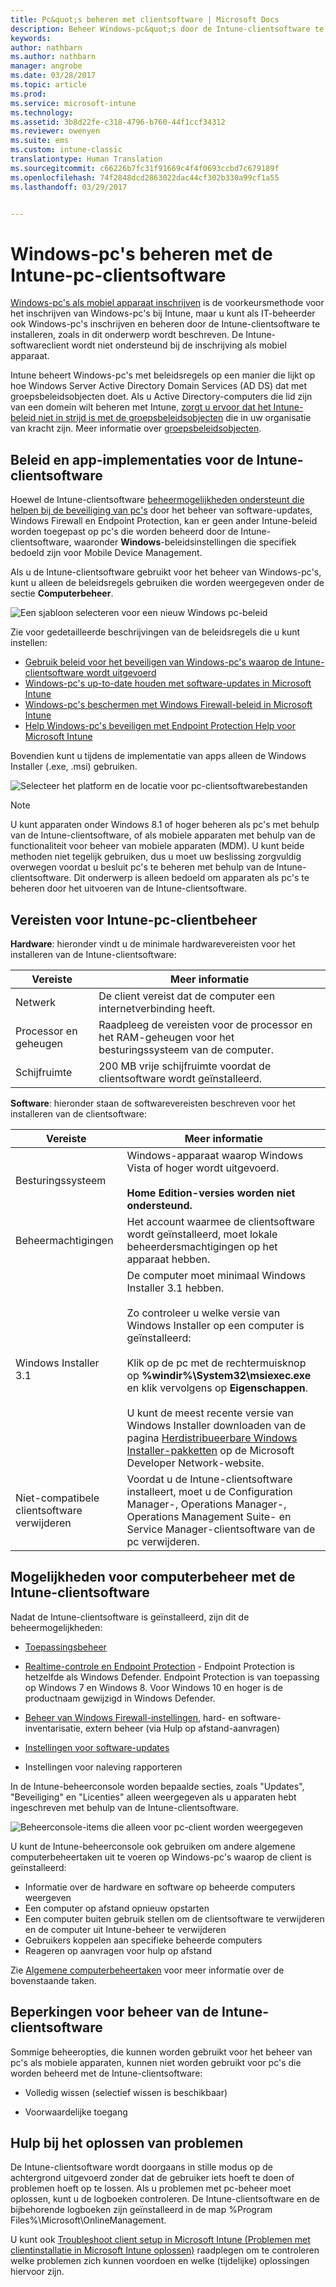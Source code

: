 ```yaml
---
title: Pc&quot;s beheren met clientsoftware | Microsoft Docs
description: Beheer Windows-pc&quot;s door de Intune-clientsoftware te installeren.
keywords: 
author: nathbarn
ms.author: nathbarn
manager: angrobe
ms.date: 03/28/2017
ms.topic: article
ms.prod: 
ms.service: microsoft-intune
ms.technology: 
ms.assetid: 3b8d22fe-c318-4796-b760-44f1ccf34312
ms.reviewer: owenyen
ms.suite: ems
ms.custom: intune-classic
translationtype: Human Translation
ms.sourcegitcommit: c66226b7fc31f91669c4f4f0693ccbd7c679189f
ms.openlocfilehash: 74f2848dcd2863022dac44cf302b330a99cf1a55
ms.lasthandoff: 03/29/2017


---
```


# <a name="manage-windows-pcs-with-intune-pc-client-software"></a>Windows-pc's beheren met de Intune-pc-clientsoftware
[Windows-pc's als mobiel apparaat inschrijven](set-up-windows-device-management-with-microsoft-intune.md) is de voorkeursmethode voor het inschrijven van Windows-pc's bij Intune, maar u kunt als IT-beheerder ook Windows-pc's inschrijven en beheren door de Intune-clientsoftware te installeren, zoals in dit onderwerp wordt beschreven. De Intune-softwareclient wordt niet ondersteund bij de inschrijving als mobiel apparaat.

Intune beheert Windows-pc's met beleidsregels op een manier die lijkt op hoe Windows Server Active Directory Domain Services (AD DS) dat met groepsbeleidsobjecten doet. Als u Active Directory-computers die lid zijn van een domein wilt beheren met Intune, [zorgt u ervoor dat het Intune-beleid niet in strijd is met de groepsbeleidsobjecten](resolve-gpo-and-microsoft-intune-policy-conflicts.md) die in uw organisatie van kracht zijn. Meer informatie over [groepsbeleidsobjecten](https://technet.microsoft.com/library/hh147307.aspx).

## <a name="policies-and-app-deployments-for-the-intune-software-client"></a>Beleid en app-implementaties voor de Intune-clientsoftware

Hoewel de Intune-clientsoftware [beheermogelijkheden ondersteunt die helpen bij de beveiliging van pc's](policies-to-protect-windows-pcs-in-microsoft-intune.md) door het beheer van software-updates, Windows Firewall en Endpoint Protection, kan er geen ander Intune-beleid worden toegepast op pc's die worden beheerd door de Intune-clientsoftware, waaronder **Windows**-beleidsinstellingen die specifiek bedoeld zijn voor Mobile Device Management.

Als u de Intune-clientsoftware gebruikt voor het beheer van Windows-pc's, kunt u alleen de beleidsregels gebruiken die worden weergegeven onder de sectie **Computerbeheer**.

  ![Een sjabloon selecteren voor een nieuw Windows pc-beleid](../media/select-template-for-pc-policy.png)

Zie voor gedetailleerde beschrijvingen van de beleidsregels die u kunt instellen:

- [Gebruik beleid voor het beveiligen van Windows-pc's waarop de Intune-clientsoftware wordt uitgevoerd](https://docs.microsoft.com/intune/deploy-use/policies-to-protect-windows-pcs-in-microsoft-intune)
- [Windows-pc's up-to-date houden met software-updates in Microsoft Intune](https://docs.microsoft.com/intune/deploy-use/keep-windows-pcs-up-to-date-with-software-updates-in-microsoft-intune)
- [Windows-pc's beschermen met Windows Firewall-beleid in Microsoft Intune](https://docs.microsoft.com/intune/deploy-use/help-protect-windows-pcs-using-windows-firewall-policies-in-microsoft-intune)
- [Help Windows-pc's beveiligen met Endpoint Protection Help voor Microsoft Intune](https://docs.microsoft.com/intune/deploy-use/help-secure-windows-pcs-with-endpoint-protection-for-microsoft-intune)

Bovendien kunt u tijdens de implementatie van apps alleen de Windows Installer (.exe, .msi) gebruiken.

  ![Selecteer het platform en de locatie voor pc-clientsoftwarebestanden](../media/select-platform-of-software-files-for-pc-agent.png)

> [!NOTE]
> U kunt apparaten onder Windows 8.1 of hoger beheren als pc's met behulp van de Intune-clientsoftware, of als mobiele apparaten met behulp van de functionaliteit voor beheer van mobiele apparaten (MDM). U kunt beide methoden niet tegelijk gebruiken, dus u moet uw beslissing zorgvuldig overwegen voordat u besluit pc's te beheren met behulp van de Intune-clientsoftware. Dit onderwerp is alleen bedoeld om apparaten als pc's te beheren door het uitvoeren van de Intune-clientsoftware.

## <a name="requirements-for-intune-pc-client-management"></a>Vereisten voor Intune-pc-clientbeheer

**Hardware**: hieronder vindt u de minimale hardwarevereisten voor het installeren van de Intune-clientsoftware:

|Vereiste|Meer informatie|
|---------------|--------------------|
|Netwerk|De client vereist dat de computer een internetverbinding heeft.|
|Processor en geheugen|Raadpleeg de vereisten voor de processor en het RAM-geheugen voor het besturingssysteem van de computer.|
|Schijfruimte|200 MB vrije schijfruimte voordat de clientsoftware wordt geïnstalleerd.|

**Software**: hieronder staan de softwarevereisten beschreven voor het installeren van de clientsoftware:

|Vereiste|Meer informatie|
|---------------|--------------------|
|Besturingssysteem | Windows-apparaat waarop Windows Vista of hoger wordt uitgevoerd. </br></br>**Home Edition-versies worden niet ondersteund.**|
|Beheermachtigingen|Het account waarmee de clientsoftware wordt geïnstalleerd, moet lokale beheerdersmachtigingen op het apparaat hebben.|
|Windows Installer 3.1|De computer moet minimaal Windows Installer 3.1 hebben.<br /><br />Zo controleer u welke versie van Windows Installer op een computer is geïnstalleerd:<br /><br />  Klik op de pc met de rechtermuisknop op **%windir%\System32\msiexec.exe** en klik vervolgens op **Eigenschappen**.<br /><br />U kunt de meest recente versie van Windows Installer downloaden van de pagina [Herdistribueerbare Windows Installer-pakketten](http://go.microsoft.com/fwlink/?LinkID=234258) op de Microsoft Developer Network-website.|
|Niet-compatibele clientsoftware verwijderen|Voordat u de Intune-clientsoftware installeert, moet u de Configuration Manager-, Operations Manager-, Operations Management Suite- en Service Manager-clientsoftware van de pc verwijderen.|

## <a name="computer-management-capabilities-with-the-intune-client-software"></a>Mogelijkheden voor computerbeheer met de Intune-clientsoftware

Nadat de Intune-clientsoftware is geïnstalleerd, zijn dit de beheermogelijkheden:

- [Toepassingsbeheer](deploy-apps-in-microsoft-intune.md)

- [Realtime-controle en Endpoint Protection](help-secure-windows-pcs-with-endpoint-protection-for-microsoft-intune.md) - Endpoint Protection is hetzelfde als Windows Defender. Endpoint Protection is van toepassing op Windows 7 en Windows 8. Voor Windows 10 en hoger is de productnaam gewijzigd in Windows Defender.

- [Beheer van Windows Firewall-instellingen](help-protect-windows-pcs-using-windows-firewall-policies-in-microsoft-intune.md), hard- en software-inventarisatie, extern beheer (via Hulp op afstand-aanvragen)

- [Instellingen voor software-updates](keep-windows-pcs-up-to-date-with-software-updates-in-microsoft-intune.md)

- Instellingen voor naleving rapporteren

In de Intune-beheerconsole worden bepaalde secties, zoals "Updates", "Beveiliging" en "Licenties" alleen weergegeven als u apparaten hebt ingeschreven met behulp van de Intune-clientsoftware.

  ![Beheerconsole-items die alleen voor pc-client worden weergegeven](../media/admin-console-settings-only-for-pc-agent.png)

U kunt de Intune-beheerconsole ook gebruiken om andere algemene computerbeheertaken uit te voeren op Windows-pc's waarop de client is geïnstalleerd:

-   Informatie over de hardware en software op beheerde computers weergeven
-   Een computer op afstand opnieuw opstarten
-   Een computer buiten gebruik stellen om de clientsoftware te verwijderen en de computer uit Intune-beheer te verwijderen
-   Gebruikers koppelen aan specifieke beheerde computers
-   Reageren op aanvragen voor hulp op afstand

Zie [Algemene computerbeheertaken](common-windows-pc-management-tasks-with-the-microsoft-intune-computer-client.md) voor meer informatie over de bovenstaande taken.

## <a name="management-limitations-of-the-intune-client-software"></a>Beperkingen voor beheer van de Intune-clientsoftware

Sommige beheeropties, die kunnen worden gebruikt voor het beheer van pc's als mobiele apparaten, kunnen niet worden gebruikt voor pc's die worden beheerd met de Intune-clientsoftware:

-   Volledig wissen (selectief wissen is beschikbaar)

-   Voorwaardelijke toegang

## <a name="help-with-troubleshooting"></a>Hulp bij het oplossen van problemen

De Intune-clientsoftware wordt doorgaans in stille modus op de achtergrond uitgevoerd zonder dat de gebruiker iets hoeft te doen of problemen hoeft op te lossen. Als u problemen met pc-beheer moet oplossen, kunt u de logboeken controleren. De Intune-clientsoftware en de bijbehorende logboeken zijn geïnstalleerd in de map %Program Files%\Microsoft\OnlineManagement.

U kunt ook [Troubleshoot client setup in Microsoft Intune (Problemen met clientinstallatie in Microsoft Intune oplossen)](/intune/troubleshoot/troubleshoot-client-setup-in-microsoft-intune) raadplegen om te controleren welke problemen zich kunnen voordoen en welke (tijdelijke) oplossingen hiervoor zijn.

